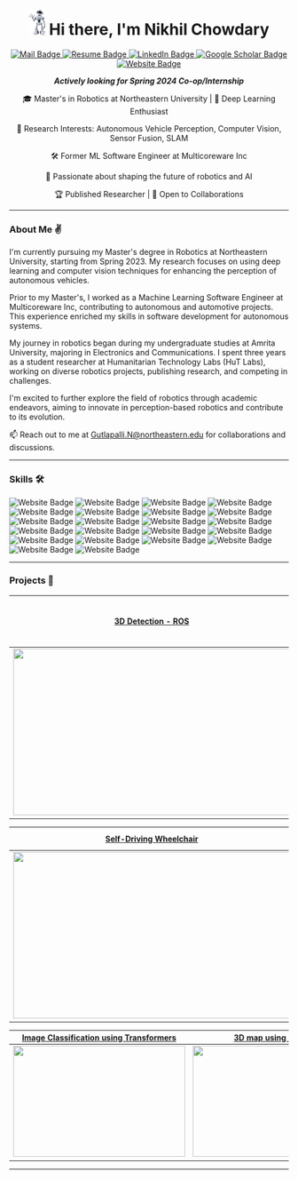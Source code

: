 <h1 align = "center"><img src="https://github.com/GutlapalliNikhil/GutlapalliNikhil/blob/main/robo.gif" width="30" />  Hi there, I'm Nikhil Chowdary </h1>
<p align="center">
  <a href="mailto:g.nikhilchowdary@gmail.com,gutlapalli.n@northeastern.edu">
    <img src="https://img.shields.io/badge/Mail-f25030?style=for-the-badge&logoColor=white" alt="Mail Badge">
  </a>
  <a href="https://drive.google.com/file/d/1dJcQ1GgKP3TIGDRlCVXVOfKX5a-7hIhP/view?usp=sharing">
    <img src="https://img.shields.io/badge/Resume-f2f542?style=for-the-badge&logoColor=white" alt="Resume Badge">
  </a>
  <a href="https://www.linkedin.com/in/gutlapalli-nikhil-chowdary/">
    <img src="https://img.shields.io/badge/LinkedIn-0077b5?style=for-the-badge&logoColor=white" alt="LinkedIn Badge">
  </a>
  <a href="https://scholar.google.com/citations?hl=en&user=bFMjC58AAAAJ&view_op=list_works">
    <img src="https://img.shields.io/badge/Google%20Scholar-babbbf?style=for-the-badge&logoColor=white" alt="Google Scholar Badge">
  </a>
  <a href="https://www.nikhilchowdary.com">
    <img src="https://img.shields.io/badge/Website-36d658?style=for-the-badge&logoColor=white" alt="Website Badge">
  </a>
</p>

<p align="center">
  <b><i>Actively looking for Spring 2024 Co-op/Internship</i></b><br>
</p>

<div align="center">

🎓 Master's in Robotics at Northeastern University | 🤖 Deep Learning Enthusiast

🔭 Research Interests: Autonomous Vehicle Perception, Computer Vision, Sensor Fusion, SLAM

🛠️ Former ML Software Engineer at Multicoreware Inc

🌱 Passionate about shaping the future of robotics and AI

🏆 Published Researcher | 🤝 Open to Collaborations

</div>

---

### About Me ✌️

I'm currently pursuing my Master's degree in Robotics at Northeastern University, starting from Spring 2023. My research focuses on using deep learning and computer vision techniques for enhancing the perception of autonomous vehicles.

Prior to my Master's, I worked as a Machine Learning Software Engineer at Multicoreware Inc, contributing to autonomous and automotive projects. This experience enriched my skills in software development for autonomous systems.

My journey in robotics began during my undergraduate studies at Amrita University, majoring in Electronics and Communications. I spent three years as a student researcher at Humanitarian Technology Labs (HuT Labs), working on diverse robotics projects, publishing research, and competing in challenges.

I'm excited to further explore the field of robotics through academic endeavors, aiming to innovate in perception-based robotics and contribute to its evolution.

📫 Reach out to me at Gutlapalli.N@northeastern.edu for collaborations and discussions.

---

### Skills 🛠️
<p>
<a>
    <img src="https://img.shields.io/badge/Python-2b7d6a?style=for-the-badge&logoColor=white" alt="Website Badge">
</a>
<a>
    <img src="https://img.shields.io/badge/C++-5ba171?style=for-the-badge&logoColor=white" alt="Website Badge">
</a>
<a>
    <img src="https://img.shields.io/badge/C-5c4000?style=for-the-badge&logoColor=white" alt="Website Badge">
</a>
<a>
    <img src="https://img.shields.io/badge/MATLAB-f7f7d3?style=for-the-badge&logoColor=white" alt="Website Badge">
</a> 
<a>
    <img src="https://img.shields.io/badge/ROS-716aaf?style=for-the-badge&logoColor=white" alt="Website Badge">
</a>
<a>
    <img src="https://img.shields.io/badge/PyTorch-36d658?style=for-the-badge&logoColor=white" alt="Website Badge">
</a>
<a>
    <img src="https://img.shields.io/badge/TensorFlow-bd0b17?style=for-the-badge&logoColor=white" alt="Website Badge">
</a>
<a>
    <img src="https://img.shields.io/badge/Scikit%20Learn-e2b08f?style=for-the-badge&logoColor=white" alt="Website Badge">
</a>
<a>
    <img src="https://img.shields.io/badge/ONNX-a557b4?style=for-the-badge&logoColor=white" alt="Website Badge">
</a>
<a>
    <img src="https://img.shields.io/badge/Open3D-ba0e52?style=for-the-badge&logoColor=white" alt="Website Badge">
</a>
<a>
    <img src="https://img.shields.io/badge/OpenCV-457821?style=for-the-badge&logoColor=white" alt="Website Badge">
</a>
<a>
    <img src="https://img.shields.io/badge/Computer%20Vision-cd882a?style=for-the-badge&logoColor=white" alt="Website Badge">
</a>
<a>
    <img src="https://img.shields.io/badge/Docker-afa40f?style=for-the-badge&logoColor=white" alt="Website Badge">
</a>
<a>
    <img src="https://img.shields.io/badge/GIT-530ee2?style=for-the-badge&logoColor=white" alt="Website Badge">
</a>
<a>
    <img src="https://img.shields.io/badge/Machine%20Learning-dbf41d?style=for-the-badge&logoColor=white" alt="Website Badge">
</a>
<a>
    <img src="https://img.shields.io/badge/Deep%20Learning-8bd1fe?style=for-the-badge&logoColor=white" alt="Website Badge">
</a>
<a>
    <img src="https://img.shields.io/badge/SLAM-b64879?style=for-the-badge&logoColor=white" alt="Website Badge">
</a>
<a>
    <img src="https://img.shields.io/badge/Sensor%20Fusion-f306a2?style=for-the-badge&logoColor=white" alt="Website Badge">
</a>
<a>
    <img src="https://img.shields.io/badge/Linux-5dd8bb?style=for-the-badge&logoColor=white" alt="Website Badge">
</a>
<a>
    <img src="https://img.shields.io/badge/Arduino-51b560?style=for-the-badge&logoColor=white" alt="Website Badge">
</a>
<a>
    <img src="https://img.shields.io/badge/Raspberry%20PI-731461?style=for-the-badge&logoColor=white" alt="Website Badge">
</a>
<a>
    <img src="https://img.shields.io/badge/Nvidia%20Jetson%20AGX-6d5e61?style=for-the-badge&logoColor=white" alt="Website Badge">
</a>
</p>

---

### Projects 🚀

|  [3D Detection - ROS](https://github.com/GutlapalliNikhil/Complex-YOLO-ROS-3D-Object-Detection)|  [PointCloud Classification](https://github.com/GutlapalliNikhil/Pointcloud-Classification-Pytorch)|  [CHETAK 🐎 - The Home Service Robot](https://github.com/GutlapalliNikhil/Install_Speech_Navigation)|
| :-:| :-:| :-:| 
| [<img src = "https://www.nikhilchowdary.com/assets/img/publications/3D_detection.png" width = 500 height = 300/>](https://github.com/GutlapalliNikhil/Complex-YOLO-ROS-3D-Object-Detection)| [<img src="https://www.nikhilchowdary.com/assets/img/publications/pointcloud_Classification.png" width = 500 height = 200/>](https://github.com/GutlapalliNikhil/Pointcloud-Classification-Pytorch) |[<img src = "https://github.com/GutlapalliNikhil/GutlapalliNikhil/blob/main/chetak.png" width = 500 height = 300/>](https://github.com/GutlapalliNikhil/Install_Speech_Navigation)

|  [Self-Driving Wheelchair](https://github.com/GutlapalliNikhil/Install_Speech_Navigation)|  [Autonomous Disaster Response & Reconnaissance using TurtleBot 3](https://github.com/deep-zspace/Autonomous_Disaster_Response_robot)|  [Collaborative SLAM using Multi-Robot System](https://github.com/GutlapalliNikhil/Collaborative_SLAM)|
| :-:| :-:| :-:| 
| [<img src = "https://www.nikhilchowdary.com/assets/img/publications/21.png" width = 500 height = 300/>](https://github.com/GutlapalliNikhil/Install_Speech_Navigation)| [<img src="https://www.nikhilchowdary.com/assets/img/publications/aa.png" width = 450 height = 200/>](https://github.com/deep-zspace/Autonomous_Disaster_Response_robot) |[<img src = "https://github.com/GutlapalliNikhil/GutlapalliNikhil.github.io/blob/main/assets/img/publications/collaborative_SLAM.gif" width = 250 height = 200/>](https://github.com/GutlapalliNikhil/Collaborative_SLAM)

| [Image Classification using Transformers](https://github.com/GutlapalliNikhil/ImageClassification_VIT_TransferLearning)| [3D map using 2D LiDAR](https://github.com/GutlapalliNikhil/ImageClassification_VIT_TransferLearning)| 
| :-:| :-:|
| [<img src = "https://www.nikhilchowdary.com/assets/img/publications/image_classification.png" width = 310 height = 200/>](https://github.com/GutlapalliNikhil/ImageClassification_VIT_TransferLearning)| [<img src = "https://github.com/GutlapalliNikhil/GutlapalliNikhil/assets/33520288/ae375c98-2eb8-41be-aced-6ba06efa704c" width = 310 height = 200/>](https://github.com/GutlapalliNikhil/ImageClassification_VIT_TransferLearning)|

---
